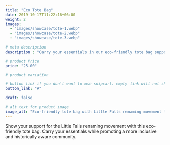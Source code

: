```yaml
---
title: "Eco Tote Bag"
date: 2019-10-17T11:22:16+06:00
weight: 2
images: 
  - "images/showcase/tote-1.webp"
  - "images/showcase/tote-2.webp"
  - "images/showcase/tote-3.webp"

# meta description
description : "Carry your essentials in our eco-friendly tote bag supporting the Little Falls renaming movement"

# product Price
price: "25.00"

# product variation

# button link if you don't want to use snipcart. empty link will not show button
button_link: "#"

draft: false

# alt text for product image
image_alt: "Eco-friendly tote bag with Little Falls renaming movement logo"
---
```


Show your support for the Little Falls renaming movement with this eco-friendly tote bag. Carry your essentials while promoting a more inclusive and historically aware community.